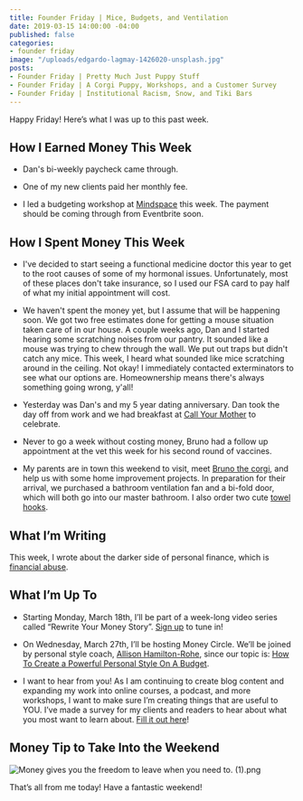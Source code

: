 ```yaml
---
title: Founder Friday | Mice, Budgets, and Ventilation
date: 2019-03-15 14:00:00 -04:00
published: false
categories:
- founder friday
image: "/uploads/edgardo-lagmay-1426020-unsplash.jpg"
posts:
- Founder Friday | Pretty Much Just Puppy Stuff
- Founder Friday | A Corgi Puppy, Workshops, and a Customer Survey
- Founder Friday | Institutional Racism, Snow, and Tiki Bars
---
```


Happy Friday! Here’s what I was up to this past week.

## How I Earned Money This Week

* Dan's bi-weekly paycheck came through.

* One of my new clients paid her monthly fee.

* I led a budgeting workshop at [Mindspace](https://www.mindspace.me/) this week. The payment should be coming through from Eventbrite soon.

## **How I Spent Money This Week**

* I've decided to start seeing a functional medicine doctor this year to get to the root causes of some of my hormonal issues. Unfortunately, most of these places don't take insurance, so I used our FSA card to pay half of what my initial appointment will cost. 

* We haven't spent the money yet, but I assume that will be happening soon. We got two free estimates done for getting a mouse situation taken care of in our house. A couple weeks ago, Dan and I started hearing some scratching noises from our pantry. It sounded like a mouse was trying to chew through the wall. We put out traps but didn't catch any mice. This week, I heard what sounded like mice scratching around in the ceiling. Not okay! I immediately contacted exterminators to see what our options are. Homeownership means there's always something going wrong, y'all!

* Yesterday was Dan's and my 5 year dating anniversary. Dan took the day off from work and we had breakfast at [Call Your Mother](https://www.callyourmotherdeli.com/) to celebrate. 

* Never to go a week without costing money, Bruno had a follow up appointment at the vet this week for his second round of vaccines. 

* My parents are in town this weekend to visit, meet [Bruno the corgi](https://www.instagram.com/bruno.the.corg/), and help us with some home improvement projects. In preparation for their arrival, we purchased a bathroom ventilation fan and a bi-fold door, which will both go into our master bathroom. I also order two cute [towel](https://www.etsy.com/transaction/1593783280) [hooks](https://www.etsy.com/transaction/1596595229).

## **What I’m Writing**

This week, I wrote about the darker side of personal finance, which is [financial abuse](https://www.maggiegermano.com/blog/what-you-should-know-about-financial-abuse/).

## **What I’m Up To**

* Starting Monday, March 18th, I’ll be part of a week-long video series called “Rewrite Your Money Story”. [Sign up](https://rewriteyourmoneystory.com/#MaggieGermano) to tune in!

* On Wednesday, March 27th, I’ll be hosting Money Circle. We’ll be joined by personal style coach, [Allison Hamilton-Rohe](https://dailyoutfit.com/), since our topic is: [How To Create a Powerful Personal Style On A Budget](https://www.eventbrite.com/e/money-circle-how-to-create-a-powerful-personal-style-on-a-budget-tickets-54939672038).

* I want to hear from you! As I am continuing to create blog content and expanding my work into online courses, a podcast, and more workshops, I want to make sure I’m creating things that are useful to YOU. I’ve made a survey for my clients and readers to hear about what you most want to learn about. [Fill it out here](https://docs.google.com/forms/d/e/1FAIpQLSedjARbOmwC3_EomplCDDmNze_ZVLHwymIhqJbNcNqvM6gWVg/viewform?usp=sf_link)!

## **Money Tip to Take Into the Weekend**

![Money gives you the freedom to leave when you need to. (1).png](/uploads/Money%20gives%20you%20the%20freedom%20to%20leave%20when%20you%20need%20to.%20(1).png)

That’s all from me today! Have a fantastic weekend!